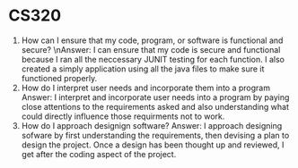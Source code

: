 # CS320
1. How can I ensure that my code, program, or software is functional and secure?
\nAnswer: I can ensure that my code is secure and functional because I ran all the neccessary JUNIT testing for each function. I also created a simply application using all the java files to make sure it functioned properly. 
2. How do I interpret user needs and incorporate them into a program
Answer: I interpret and incorporate user needs into a program by paying close attentions to the requirements asked and also understanding what could directly influence those requirments not to work. 
3. How do I approach designign software?
Answer: I approach designing sofware by first understanding the requirements, then devising a plan to design the project. Once a design has been thought up and reviewed, I get after the coding aspect of the project. 
